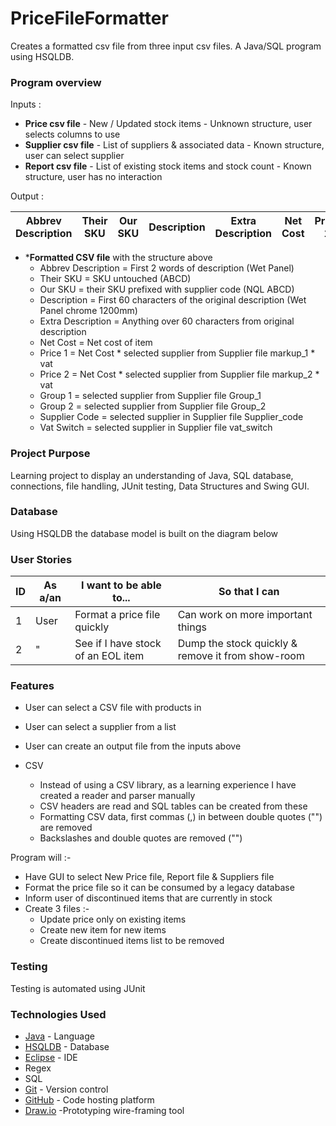 # PriceFileFormatter

Creates a formatted csv file from three input csv files.   A Java/SQL program using HSQLDB.

### Program overview

Inputs :
* **Price csv file** - New / Updated stock items - Unknown structure, user selects columns to use
* **Supplier csv file** - List of suppliers & associated data - Known structure, user can select supplier
* **Report csv file** - List of existing stock items and stock count - Known structure, user has no interaction

Output :

| Abbrev Description | Their SKU | Our SKU | Description | Extra Description | Net Cost	| Price 1 | Price 2 | Group1 | Group2 | Supplier Code | Vat Switch
|---|---|---|---|---|---|---|---|---|---|---|---|

* ***Formatted CSV file** with the structure above
    * Abbrev Description = First 2 words of description (Wet Panel)
    * Their SKU = SKU untouched (ABCD)
    * Our SKU = their SKU prefixed with supplier code (NQL ABCD)
    * Description = First 60 characters of the original description (Wet Panel chrome 1200mm)
    * Extra Description = Anything over 60 characters from original description
    * Net Cost = Net cost of item
    * Price 1 = Net Cost * selected supplier from Supplier file markup_1 * vat
    * Price 2 = Net Cost * selected supplier from Supplier file markup_2 * vat
    * Group 1 = selected supplier from Supplier file Group_1
    * Group 2 = selected supplier from Supplier file Group_2
    * Supplier Code = selected supplier in Supplier file Supplier_code
    * Vat Switch = selected supplier in Supplier file vat_switch

### Project Purpose
Learning project to display an understanding of Java, SQL database, connections, file handling, JUnit testing, Data Structures and Swing GUI.

### Database
Using HSQLDB the database model is built on the diagram below

### User Stories
**ID** | **As a/an** | **I want to be able to...** | **So that I can**
--- | --- | --- | ---
1 | User | Format a price file quickly | Can work on more important things 
2 | " | See if I have stock of an EOL item | Dump the stock quickly & remove it from show-room

### Features
* User can select a CSV file with products in
* User can select a supplier from a list
* User can create an output file from the inputs above

* CSV
	* Instead of using a CSV library, as a learning experience I have created a reader and parser manually
	* CSV headers are read and SQL tables can be created from these
	* Formatting CSV data, first commas (,) in between double quotes ("") are removed
	* Backslashes and double quotes are removed ("")


Program will :-
* Have GUI to select New Price file, Report file & Suppliers file
* Format the price file so it can be consumed by a legacy database
* Inform user of discontinued items that are currently in stock
* Create 3 files :-
    * Update price only on existing items
    * Create new item for new items
    * Create discontinued items list to be removed

### Testing
Testing is automated using JUnit

### Technologies Used
- [Java](https://www.java.com/en/) - Language
- [HSQLDB](https://hsqldb.org/) - Database
- [Eclipse](https://www.eclipse.org/ide/) - IDE
- Regex
- SQL
- [Git](https://git-scm.com/) - Version control
- [GitHub](https://www.github.com) - Code hosting platform
- [Draw.io](https://www.draw.io/) -Prototyping wire-framing tool
